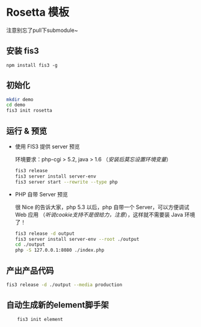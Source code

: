 # Rosetta 模板

注意别忘了pull下submodule~

## 安装 fis3

`npm install fis3 -g`

## 初始化

```bash
mkdir demo
cd demo
fis3 init rosetta
```

## 运行 & 预览

- 使用 FIS3 提供 server 预览

    环境要求：php-cgi > 5.2, java > 1.6 （*安装后莫忘设置环境变量*）

    ```bash
    fis3 release
    fis3 server install server-env
    fis3 server start --rewrite --type php
    ```

- PHP 自带 Server 预览
    
    很 Nice 的告诉大家，php 5.3 以后，php 自带一个 Server，可以方便调试 Web 应用 （*听说cookie支持不是很给力，注意*），这样就不需要装 Java 环境了！

    ```bash
    fis3 release -d output
    fis3 server install server-env --root ./output
    cd ./output
    php -S 127.0.0.1:8080 ./index.php
    ```

## 产出产品代码

```bash
fis3 release -d ./output --media production
```

## 自动生成新的element脚手架
```bash
    fis3 init element
```
